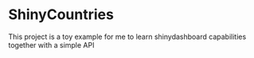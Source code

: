 # ShinyCountries

This project is a toy example for me to learn shinydashboard capabilities together with a simple API

